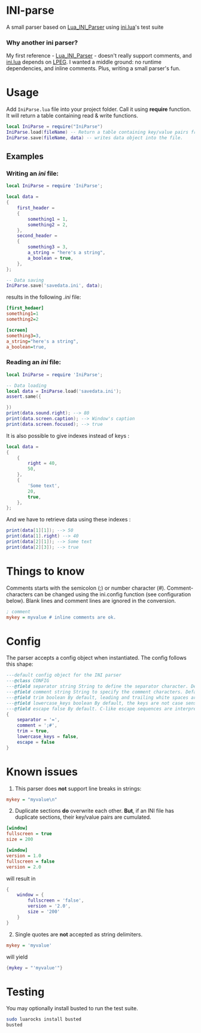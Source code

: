 # INI-parse
A small parser based on [Lua_INI_Parser](https://github.com/Dynodzzo/Lua_INI_Parser) using [ini.lua](https://github.com/lzubiaur/ini.lua)'s test suite

### Why another ini parser? 
My first reference - [Lua_INI_Parser](https://github.com/Dynodzzo/Lua_INI_Parser) - doesn't really support comments, and [ini.lua](https://github.com/lzubiaur/ini.lua) depends on [LPEG](https://www.inf.puc-rio.br/~roberto/lpeg/). I wanted a middle ground: no runtime dependencies, and inline comments. Plus, writing a small parser's fun.

# Usage
Add `IniParse.lua` file into your project folder.
Call it using __require__ function.
It will return a table containing read & write functions.

```lua
local IniParse = require("IniParse")
IniParse.load(fileName) -- Return a table containing key/value pairs from the file
IniParse.save(fileName, data) -- writes data object into the file.
```

## Examples
### Writing an *ini* file:

```lua
local IniParse = require 'IniParse';

local data =
{
	first_header =
	{
		something1 = 1,
		something2 = 2,
	},
	second_header =
	{
		something3 = 3,
		a_string = "here's a string",
		a_boolean = true,
	},
};

-- Data saving
IniParse.save('savedata.ini', data);
```
results in the following *.ini* file:
```ini
[first_hedaer]
something1=1
something2=2

[screen]
something3=3,
a_string="here's a string",
a_boolean=true,
```

### Reading an *ini* file:

```lua
local IniParse = require 'IniParse';

-- Data loading
local data = IniParse.load('savedata.ini');
assert.same({

})
print(data.sound.right); --> 80
print(data.screen.caption); --> Window's caption
print(data.screen.focused); --> true
````

It is also possible to give indexes instead of keys :

```lua
local data =
{
	{
		right = 40,
		50,
	},
	{
		'Some text',
		20,
		true,
	},
};
```

And we have to retrieve data using these indexes :

```lua
print(data[1][1]); --> 50
print(data[1].right) --> 40
print(data[2][1]); --> Some text
print(data[2][3]); --> true
```
# Things to know 

Comments starts with the semicolon (;) or number character (#). Comment-characters can be changed using the ini.config function (see configuration below). Blank lines and comment lines are ignored in the conversion.

```ini
; comment
mykey = myvalue # inline comments are ok.
```
# Config
The parser accepts a config object when instantiated. The config follows this shape:
```lua 
---default config object for the INI parser
---@class CONFIG
---@field separator string String to define the separator character. Default is the equal character (=).
---@field comment string String to specify the comment characters. Default is semicolon (;) and number sign (#).
---@field trim boolean By default, leading and trailing white spaces are trimmed. This can be overridden by setting false to this parameter.
---@field lowercase_keys boolean By default, the keys are not case sensitive. This can be changed by forcing the keys to be lowercase_keys by setting this parameter to true.
---@field escape false By default. C-like escape sequences are interpreted. If set to false, then escape sequences are left unchanged.
{
    separator = '=',
    comment = ';#',
    trim = true,
    lowercase_keys = false,
    escape = false
}
```

# Known issues
1. This parser does __not__ support line breaks in strings:
```ini
mykey = "myvalue\n"
```
2. Duplicate sections __do__ overwrite each other. __But__, if an INI file has duplicate sections, their key/value pairs are cumulated. 
```ini
[window]
fullscreen = true
size = 200

[window]
version = 1.0
fullscreen = false
version = 2.0
```
will result in 
```lua
{
    window = {
        fullscreen = 'false',
        version = '2.0',
        size = '200'
    }
}
```
2. Single quotes are __not__ accepted as string delimiters.
```ini
mykey = 'myvalue'
```
 will yield
 ```lua
{mykey = "'myvalue'"}
 ```

# Testing
You may optionally install busted to run the test suite.
```bash
sudo luarocks install busted
busted
```
